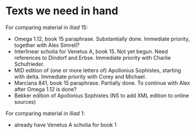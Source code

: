 # Texts we need in hand #


For comparing material in *Iliad* 15:

- Omega 1.12, book 15 paraphrase.  Substantially done.  Immediate priority, together with Alex Simrell?
- Interlinear scholia for Venetus A, book 15.  Not yet begun.  Need references to Dindorf and Erbse.  Immediate priority with Charlie Schufrieder.
- MID edition of (one or more letters of) Apollonius Sophistes, starting with delta.  Immediate priority with Corey and Michael.
- Marciana 841, book 15 paraphrase.  Partially done.  To continue with Alex after Omega 1.12 is done?
- Bekker edition of Apollonius Sophistes (NS to add XML edition to online sources)

For comparing material in *Iliad* 1:

- already have Venetus A scholia for book 1